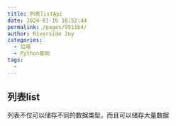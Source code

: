 ```yaml
---
title: 列表listApi
date: 2024-01-16 16:52:44
permalink: /pages/9511b4/
author: Riverside Joy
categories:
  - 后端
  - Python基础
tags:
  - 
---
```

## 列表list

列表不仅可以储存不同的数据类型，而且可以储存大量数据